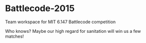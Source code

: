 # Battlecode-2015
Team workspace for MIT 6.147 Battlecode competition

Who knows? Maybe our high regard for sanitation will win us a few matches!
